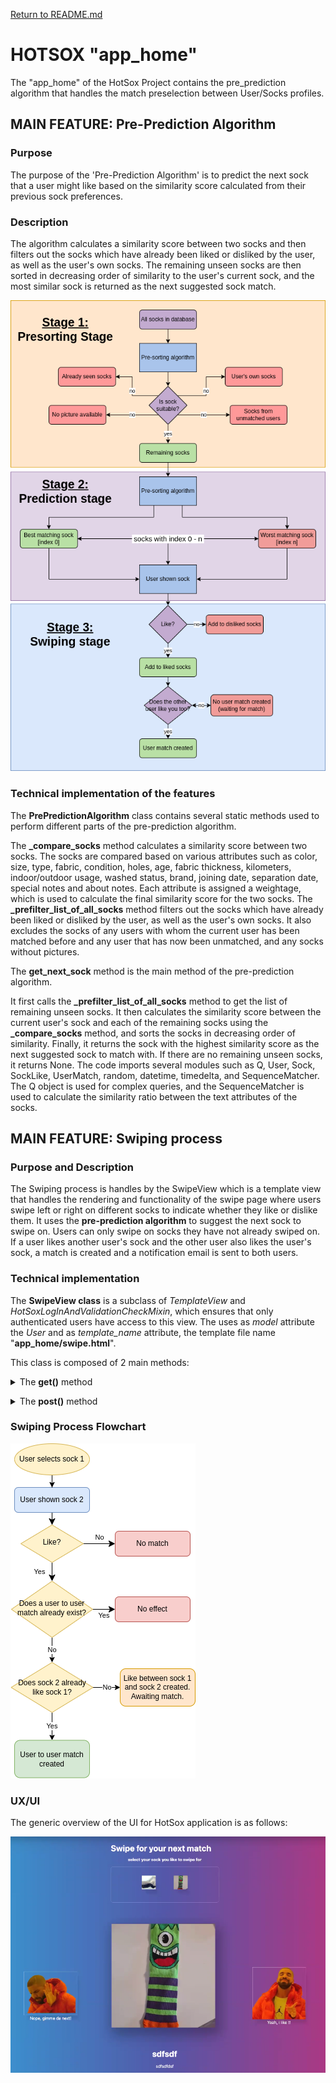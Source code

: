 [Return to README.md](../README.md)

# HOTSOX "app_home"

The "app_home" of the HotSox Project contains the pre_prediction algorithm that handles the match preselection between User/Socks profiles.

## MAIN FEATURE: Pre-Prediction Algorithm

### Purpose

The purpose of the 'Pre-Prediction Algorithm' is to predict the next sock that a user might like based on the similarity score calculated from their previous sock preferences.

### Description

The algorithm calculates a similarity score between two socks and then filters out the socks which have already been liked or disliked by the user, as well as the user's own socks. The remaining unseen socks are then sorted in decreasing order of similarity to the user's current sock, and the most similar sock is returned as the next suggested sock match.

![prediction_algo_flowchart](pics/app_home/prediction_algo_flowchart.png)

### Technical implementation of the features

The **PrePredictionAlgorithm** class contains several static methods used to perform different parts of the pre-prediction algorithm.

The **\_compare_socks** method calculates a similarity score between two socks. The socks are compared based on various attributes such as color, size, type, fabric, condition, holes, age, fabric thickness, kilometers, indoor/outdoor usage, washed status, brand, joining date, separation date, special notes and about notes. Each attribute is assigned a weightage, which is used to calculate the final similarity score for the two socks.
The **\_prefilter_list_of_all_socks** method filters out the socks which have already been liked or disliked by the user, as well as the user's own socks. It also excludes the socks of any users with whom the current user has been matched before and any user that has now been unmatched, and any socks without pictures.

The **get_next_sock** method is the main method of the pre-prediction algorithm.

It first calls the **\_prefilter_list_of_all_socks** method to get the list of remaining unseen socks. It then calculates the similarity score between the current user's sock and each of the remaining socks using the **\_compare_socks** method, and sorts the socks in decreasing order of similarity. Finally, it returns the sock with the highest similarity score as the next suggested sock to match with. If there are no remaining unseen socks, it returns None.
The code imports several modules such as Q, User, Sock, SockLike, UserMatch, random, datetime, timedelta, and SequenceMatcher.
The Q object is used for complex queries, and the SequenceMatcher is used to calculate the similarity ratio between the text attributes of the socks.

## MAIN FEATURE: Swiping process

### Purpose and Description

The Swiping process is handles by the SwipeView which is a template view that handles the rendering and functionality of the swipe page where users swipe left or right on different socks to indicate whether they like or dislike them.
It uses the **pre-prediction algorithm** to suggest the next sock to swipe on.
Users can only swipe on socks they have not already swiped on. If a user likes another user's sock and the other user also likes the user's sock, a match is created and a notification email is sent to both users.

### Technical implementation

The **SwipeView class** is a subclass of _TemplateView_ and _HotSoxLogInAndValidationCheckMixin_, which ensures that only authenticated users have access to this view.
The uses as _model_ attribute the _User_ and as _*template_name*_ attribute, the template file name "**app_home/swipe.html**".

This class is composed of 2 main methods:

<details><summary>The <b>get()</b> method</summary>

It checks whether the user has selected a sock or not, and renders the pre-predicted sock on the screen. If the user has not selected a sock, it redirects them to the sock overview page. If the user has only one sock, it selects that sock automatically.

The **get()** method handles GET requests and shows the initial swipe view with a pre-predicted sock using the _*PrePredictionAlgorithm.get_next_sock()*_ method. It first checks if the user has a sock selected. If yes, it gets the pre-predicted sock and renders the template with the sock and the user's other socks. If not, it gets all the socks of the current user. If the user has only one sock, it selects that sock and redirects to the swipe page. If the user has more than one sock, it sets the redirect URL in the session and redirects to the sock overview page.</details>

<details><summary>The <b>post()</b> method</summary>

It handles user interactions with the sock, allowing them to either like or dislike it. If a user likes a sock, it checks whether the sock they liked has also liked their sock, and if so, creates a match between the two users. If a user dislikes a sock, it simply records that they have disliked the sock and reloads the page with a new sock.

The **post()** method handles POST requests and is responsible for either liking or disliking a sock or changing the selected sock of the user. It first checks if the frontend wants to change the selected user sock. If yes, it sets the sock _PK_ in the session and redirects to the swipe page. If no, it gets the current user sock and the sock to be decided on and checks if the user liked or disliked the sock. If the user liked the sock and the other user also liked the user's sock, it creates a match in the _UserMatch_ table using the _UserMatch.objects.create()_ method. It also sends a notification email to both users using the _celery_send_mail.delay()_ method and renders the template with the matched sock details. It also adds navigation arrows to the template.</details>

### Swiping Process Flowchart

![user_match_flowchart](pics/app_home/user_match_flowchart.png)

### UX/UI

The generic overview of the UI for HotSox application is as follows:

![sox_swipe](pics/app_home/sox_swipe.png)
